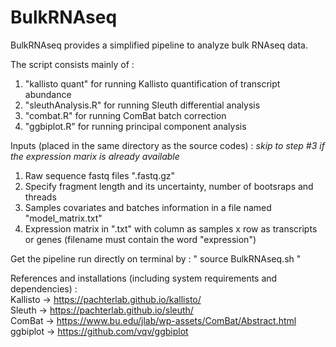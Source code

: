 # BulkRNAseq

BulkRNAseq provides a simplified pipeline to analyze bulk RNAseq data.

The script consists mainly of :
1) "kallisto quant" for running Kallisto quantification of transcript abundance
2) "sleuthAnalysis.R" for running Sleuth differential analysis
3) "combat.R" for running ComBat batch correction
4) "ggbiplot.R" for running principal component analysis

Inputs (placed in the same directory as the source codes) :
*skip to step #3 if the expression marix is already available*
1) Raw sequence fastq files ".fastq.gz"
2) Specify fragment length and its uncertainty, number of bootsraps and threads
3) Samples covariates and batches information in a file named "model_matrix.txt"
4) Expression matrix in ".txt" with column as samples x row as transcripts or genes (filename must contain the word "expression") 

Get the pipeline run directly on terminal by :
" source BulkRNAseq.sh "

References and installations (including system requirements and dependencies) :  
Kallisto -> https://pachterlab.github.io/kallisto/  
Sleuth -> https://pachterlab.github.io/sleuth/  
ComBat -> https://www.bu.edu/jlab/wp-assets/ComBat/Abstract.html  
ggbiplot -> https://github.com/vqv/ggbiplot 

